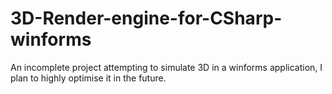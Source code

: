 # 3D-Render-engine-for-CSharp-winforms
An incomplete project attempting to simulate 3D in a winforms application, I plan to highly optimise it in the future.
